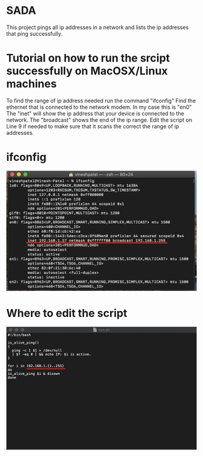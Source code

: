 # SADA
This project pings all ip addresses in a network and lists the ip addresses that ping successfully.
# Tutorial on how to run the srcipt successfully on MacOSX/Linux machines
To find the range of ip address needed run the command "ifconfig" 
Find the ethernet that is connected to the network modem. In my case this is "en0"
The "inet" will show the ip address that your device is connected to the network.
The "broadcast" shows the end of the ip range.
Edit the script on Line 9 if needed to make sure that it scans the correct the range of ip addresses. 

# ifconfig
![Image 1](/Documentation/ifconfig.png)

# Where to edit the script
![Image 2](/Documentation/t1.png)
